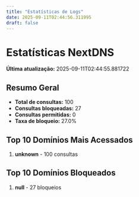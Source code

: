 ```yaml
---
title: "Estatísticas de Logs"
date: 2025-09-11T02:44:56.311995
draft: false
---
```

# Estatísticas NextDNS
**Última atualização:** 2025-09-11T02:44:55.881722
## Resumo Geral
- **Total de consultas:** 100
- **Consultas bloqueadas:** 27
- **Consultas permitidas:** 0
- **Taxa de bloqueio:** 27.0%
## Top 10 Domínios Mais Acessados
1. **unknown** - 100 consultas

## Top 10 Domínios Bloqueados

1. **null** - 27 bloqueios
